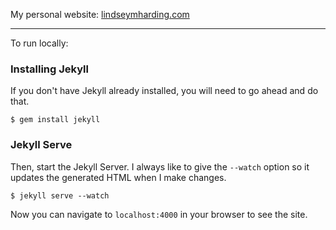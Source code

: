 My personal website: [lindseymharding.com](http://lindseymharding.com/)

---

To run locally:

### Installing Jekyll

If you don't have Jekyll already installed, you will need to go ahead and do that.

```
$ gem install jekyll
```

### Jekyll Serve

Then, start the Jekyll Server. I always like to give the `--watch` option so it updates the generated HTML when I make changes.

```
$ jekyll serve --watch
```

Now you can navigate to `localhost:4000` in your browser to see the site.
